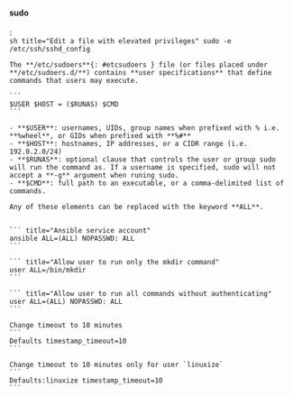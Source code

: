 #### sudo
:   
    ```sh title="Edit a file with elevated privileges"
    sudo -e /etc/ssh/sshd_config
    ```

    The **/etc/sudoers**{: #etcsudoers } file (or files placed under **/etc/sudoers.d/**) contains **user specifications** that define commands that users may execute.

    ```
    $USER $HOST = ($RUNAS) $CMD
    ```

    - **$USER**: usernames, UIDs, group names when prefixed with % i.e. **%wheel**, or GIDs when prefixed with **%#**
    - **$HOST**: hostnames, IP addresses, or a CIDR range (i.e. 192.0.2.0/24)
    - **$RUNAS**: optional clause that controls the user or group sudo will run the command as. If a username is specified, sudo will not accept a **-g** argument when runing sudo. 
    - **$CMD**: full path to an executable, or a comma-delimited list of commands.

    Any of these elements can be replaced with the keyword **ALL**.

    
    ``` title="Ansible service account"
    ansible ALL=(ALL) NOPASSWD: ALL
    ```

    ``` title="Allow user to run only the mkdir command"
    user ALL=/bin/mkdir
    ```

    ``` title="Allow user to run all commands without authenticating"
    user ALL=(ALL) NOPASSWD: ALL
    ```

    Change timeout to 10 minutes
    ```
    Defaults timestamp_timeout=10
    ```

    Change timeout to 10 minutes only for user `linuxize`
    ```
    Defaults:linuxize timestamp_timeout=10
    ```